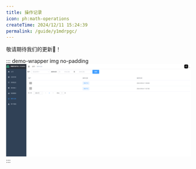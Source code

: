 ```yaml
---
title: 操作记录
icon: ph:math-operations
createTime: 2024/12/11 15:24:39
permalink: /guide/y1mdrpgc/
---
```


敬请期待我们的更新:100:！

::: demo-wrapper img no-padding
![数据看板](/operation-record/operation-record.png)
:::
